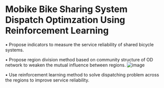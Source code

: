 # Mobike Bike Sharing System Dispatch Optimzation Using Reinforcement Learning

• Propose indicators to measure the service reliability of shared bicycle systems.


• Propose region division method based on community structure of OD network to weaken the mutual influence between regions. 
![image](https://user-images.githubusercontent.com/25105493/119246095-23d99680-bbb1-11eb-815f-9b73ce051676.png)

• Use reinforcement learning method to solve dispatching problem across the regions to improve service reliability.

